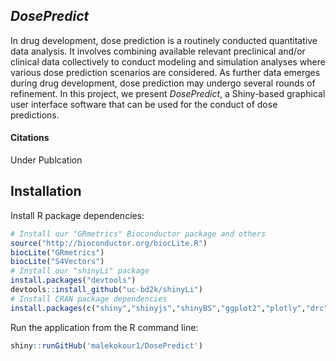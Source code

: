 ## *DosePredict*
In drug development, dose prediction is a routinely conducted quantitative data analysis. It involves combining available relevant preclinical and/or clinical data collectively to conduct modeling and simulation analyses where various dose prediction scenarios are considered. As further data emerges during drug development, dose prediction may undergo several rounds of refinement.  In this project, we present *DosePredict*, a Shiny-based graphical user interface software that can be used for the conduct of dose predictions.

#### Citations
Under Publcation 

## Installation
Install R package dependencies:
```r
# Install our "GRmetrics" Bioconductor package and others
source("http://bioconductor.org/biocLite.R")
biocLite("GRmetrics")
biocLite("S4Vectors")
# Install our "shinyLi" package
install.packages("devtools")
devtools::install_github("uc-bd2k/shinyLi")
# Install CRAN package dependencies
install.packages(c("shiny","shinyjs","shinyBS","ggplot2","plotly","drc","stringr","readr", "formattable", "plyr", "markdown"))

```

Run the application from the R command line:
```r
shiny::runGitHub('malekokour1/DosePredict')
```
